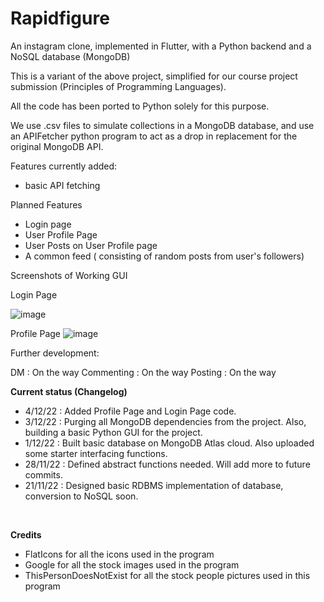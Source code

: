 # Rapidfigure
An instagram clone, implemented in Flutter, with a Python backend and a NoSQL database (MongoDB)

This is a variant of the above project, simplified for our course project submission (Principles of Programming Languages).

All the code has been ported to Python solely for this purpose.

We use .csv files to simulate collections in a MongoDB database, and use an APIFetcher python program to act as a drop in replacement for the original MongoDB API.

Features currently added:
- basic API fetching

Planned Features
- Login page 
- User Profile Page 
- User Posts on User Profile page
- A common feed ( consisting of random posts from user's followers)

Screenshots of Working GUI

Login Page

![image](https://user-images.githubusercontent.com/79366050/205432899-b7b1286f-3ed1-4840-8cc6-d1110ef802f3.png)

Profile Page
![image](https://user-images.githubusercontent.com/79366050/205476363-9518fd80-ffa5-40b3-82cc-fb07d24ac419.png)

Further development:

DM : On the way
Commenting : On the way
Posting : On the way

<b> Current status (Changelog)</b>
<br>
- 4/12/22 : Added Profile Page and Login Page code.
- 3/12/22 : Purging all MongoDB dependencies from the project. Also, building a basic Python GUI for the project.
- 1/12/22 : Built basic database on MongoDB Atlas cloud. Also uploaded some starter interfacing functions.
- 28/11/22 : Defined abstract functions needed. Will add more to future commits.
- 21/11/22 : Designed basic RDBMS implementation of database, conversion to NoSQL soon.
</br>


<b> Credits </b> 
<br>
- FlatIcons for all the icons used in the program
- Google for all the stock images used in the program
- ThisPersonDoesNotExist for all the stock people pictures used in this program
</br>
